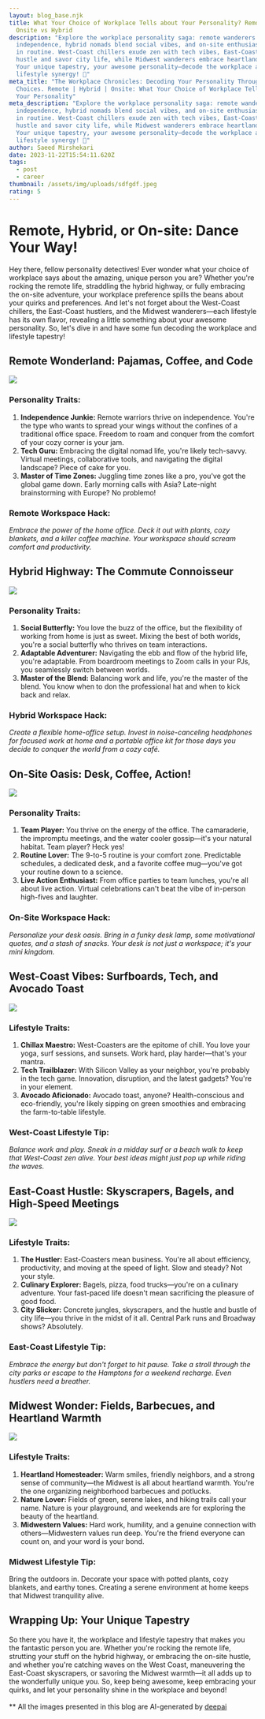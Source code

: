 ```yaml
---
layout: blog_base.njk
title: What Your Choice of Workplace Tells about Your Personality? Remote vs
  Onsite vs Hybrid
description: "Explore the workplace personality saga: remote wanderers love
  independence, hybrid nomads blend social vibes, and on-site enthusiasts thrive
  in routine. West-Coast chillers exude zen with tech vibes, East-Coast hustlers
  hustle and savor city life, while Midwest wanderers embrace heartland warmth.
  Your unique tapestry, your awesome personality—decode the workplace and
  lifestyle synergy! 🌟"
meta_title: "The Workplace Chronicles: Decoding Your Personality Through
  Choices. Remote | Hybrid | Onsite: What Your Choice of Workplace Tells about
  Your Personality"
meta_description: "Explore the workplace personality saga: remote wanderers love
  independence, hybrid nomads blend social vibes, and on-site enthusiasts thrive
  in routine. West-Coast chillers exude zen with tech vibes, East-Coast hustlers
  hustle and savor city life, while Midwest wanderers embrace heartland warmth.
  Your unique tapestry, your awesome personality—decode the workplace and
  lifestyle synergy! 🌟"
author: Saeed Mirshekari
date: 2023-11-22T15:54:11.620Z
tags:
  - post
  - career
thumbnail: /assets/img/uploads/sdfgdf.jpeg
rating: 5
---
```

# Remote, Hybrid, or On-site: Dance Your Way!

Hey there, fellow personality detectives! Ever wonder what your choice of workplace says about the amazing, unique person you are? Whether you're rocking the remote life, straddling the hybrid highway, or fully embracing the on-site adventure, your workplace preference spills the beans about your quirks and preferences. And let's not forget about the West-Coast chillers, the East-Coast hustlers, and the Midwest wanderers—each lifestyle has its own flavor, revealing a little something about your awesome personality. So, let's dive in and have some fun decoding the workplace and lifestyle tapestry!

## Remote Wonderland: Pajamas, Coffee, and Code

![](/assets/img/uploads/3800110d-af3a-4b80-81e1-16361805ccf2.jpg)

### Personality Traits:

1. **Independence Junkie:** Remote warriors thrive on independence. You're the type who wants to spread your wings without the confines of a traditional office space. Freedom to roam and conquer from the comfort of your cozy corner is your jam.
2. **Tech Guru:** Embracing the digital nomad life, you're likely tech-savvy. Virtual meetings, collaborative tools, and navigating the digital landscape? Piece of cake for you.
3. **Master of Time Zones:** Juggling time zones like a pro, you've got the global game down. Early morning calls with Asia? Late-night brainstorming with Europe? No problemo!

### Remote Workspace Hack:

*Embrace the power of the home office. Deck it out with plants, cozy blankets, and a killer coffee machine. Your workspace should scream comfort and productivity.*

## Hybrid Highway: The Commute Connoisseur

![](/assets/img/uploads/a6273b7a-e710-41bd-b187-0bed8dcc539c.jpg)

### Personality Traits:

1. **Social Butterfly:** You love the buzz of the office, but the flexibility of working from home is just as sweet. Mixing the best of both worlds, you're a social butterfly who thrives on team interactions.
2. **Adaptable Adventurer:** Navigating the ebb and flow of the hybrid life, you're adaptable. From boardroom meetings to Zoom calls in your PJs, you seamlessly switch between worlds.
3. **Master of the Blend:** Balancing work and life, you're the master of the blend. You know when to don the professional hat and when to kick back and relax.

### Hybrid Workspace Hack:

*Create a flexible home-office setup. Invest in noise-canceling headphones for focused work at home and a portable office kit for those days you decide to conquer the world from a cozy café.*

## On-Site Oasis: Desk, Coffee, Action!

![](/assets/img/uploads/92f4c5db-17dc-4b82-875d-b73177ddf042.jpg)

### Personality Traits:

1. **Team Player:** You thrive on the energy of the office. The camaraderie, the impromptu meetings, and the water cooler gossip—it's your natural habitat. Team player? Heck yes!
2. **Routine Lover:** The 9-to-5 routine is your comfort zone. Predictable schedules, a dedicated desk, and a favorite coffee mug—you've got your routine down to a science.
3. **Live Action Enthusiast:** From office parties to team lunches, you're all about live action. Virtual celebrations can't beat the vibe of in-person high-fives and laughter.

### On-Site Workspace Hack:

*Personalize your desk oasis. Bring in a funky desk lamp, some motivational quotes, and a stash of snacks. Your desk is not just a workspace; it's your mini kingdom.*

## West-Coast Vibes: Surfboards, Tech, and Avocado Toast

![](/assets/img/uploads/1da2c8a1-3d10-4009-a450-2f6de38e3aee.jpg)

### Lifestyle Traits:

1. **Chillax Maestro:** West-Coasters are the epitome of chill. You love your yoga, surf sessions, and sunsets. Work hard, play harder—that's your mantra.
2. **Tech Trailblazer:** With Silicon Valley as your neighbor, you're probably in the tech game. Innovation, disruption, and the latest gadgets? You're in your element.
3. **Avocado Aficionado:** Avocado toast, anyone? Health-conscious and eco-friendly, you're likely sipping on green smoothies and embracing the farm-to-table lifestyle.

### West-Coast Lifestyle Tip:

*Balance work and play. Sneak in a midday surf or a beach walk to keep that West-Coast zen alive. Your best ideas might just pop up while riding the waves.*

## East-Coast Hustle: Skyscrapers, Bagels, and High-Speed Meetings

![](/assets/img/uploads/2c667871-263a-4c72-9158-6058b56c4744.jpg)

### Lifestyle Traits:

1. **The Hustler:** East-Coasters mean business. You're all about efficiency, productivity, and moving at the speed of light. Slow and steady? Not your style.
2. **Culinary Explorer:** Bagels, pizza, food trucks—you're on a culinary adventure. Your fast-paced life doesn't mean sacrificing the pleasure of good food.
3. **City Slicker:** Concrete jungles, skyscrapers, and the hustle and bustle of city life—you thrive in the midst of it all. Central Park runs and Broadway shows? Absolutely.

### East-Coast Lifestyle Tip:

*Embrace the energy but don't forget to hit pause. Take a stroll through the city parks or escape to the Hamptons for a weekend recharge. Even hustlers need a breather.*

## Midwest Wonder: Fields, Barbecues, and Heartland Warmth

![](/assets/img/uploads/4ff8487a-dbf1-4aa2-b29f-fe9551bbbf88.jpg)

### Lifestyle Traits:

1. **Heartland Homesteader:** Warm smiles, friendly neighbors, and a strong sense of community—the Midwest is all about heartland warmth. You're the one organizing neighborhood barbecues and potlucks.
2. **Nature Lover:** Fields of green, serene lakes, and hiking trails call your name. Nature is your playground, and weekends are for exploring the beauty of the heartland.
3. **Midwestern Values:** Hard work, humility, and a genuine connection with others—Midwestern values run deep. You're the friend everyone can count on, and your word is your bond.

### Midwest Lifestyle Tip:

Bring the outdoors in. Decorate your space with potted plants, cozy blankets, and earthy tones. Creating a serene environment at home keeps that Midwest tranquility alive.

## Wrapping Up: Your Unique Tapestry

So there you have it, the workplace and lifestyle tapestry that makes you the fantastic person you are. Whether you're rocking the remote life, strutting your stuff on the hybrid highway, or embracing the on-site hustle, and whether you're catching waves on the West Coast, maneuvering the East-Coast skyscrapers, or savoring the Midwest warmth—it all adds up to the wonderfully unique you. So, keep being awesome, keep embracing your quirks, and let your personality shine in the workplace and beyond!\
\
\*﻿\* All the images presented in this blog are AI-generated by [deepai](https://deepai.org/)